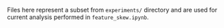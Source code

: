 Files here represent a subset from `experiments/` directory and are used for current analysis performed in `feature_skew.ipynb`.